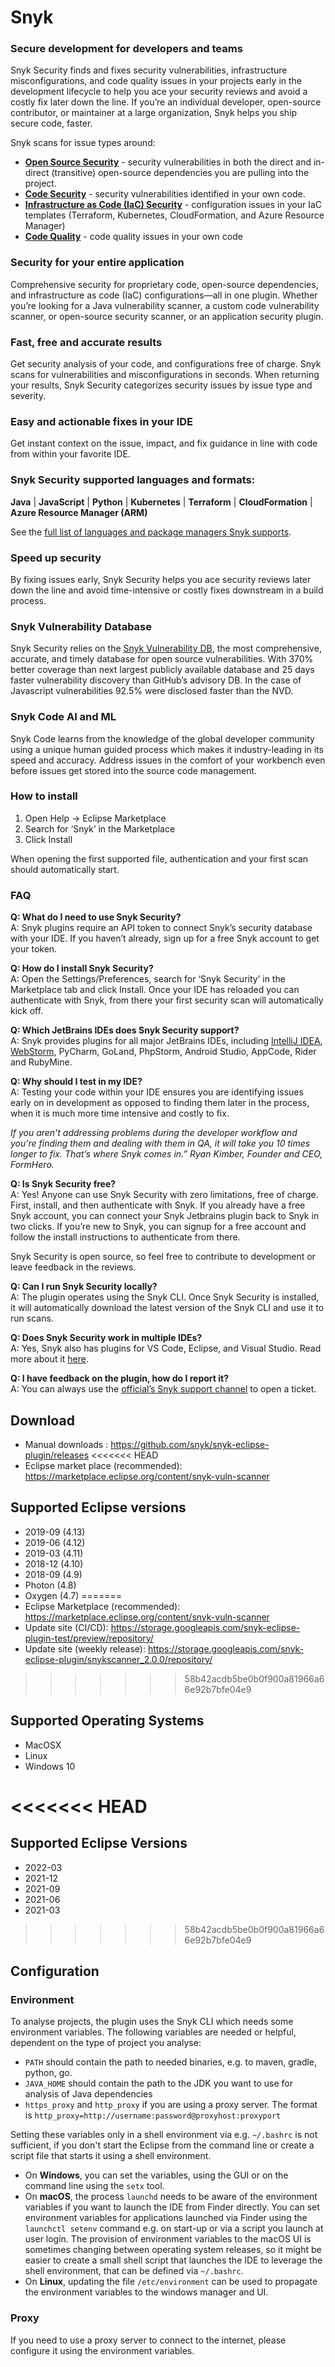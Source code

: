 # Snyk

### Secure development for developers and teams
Snyk Security finds and fixes security vulnerabilities, infrastructure misconfigurations, and code quality issues
in your projects early in the development lifecycle to help you ace your security reviews and avoid a costly fix later
down the line. If you’re an individual developer, open-source contributor, or maintainer at a large organization, Snyk
helps you ship secure code, faster.

Snyk scans for issue types around:

- **[Open Source Security](https://snyk.io/product/open-source-security-management/)** - security vulnerabilities in both the direct and in-direct (transitive) open-source dependencies you are pulling into the project.
- **[Code Security](https://snyk.io/product/snyk-code/)** - security vulnerabilities identified in your own code.
- **[Infrastructure as Code (IaC) Security](https://snyk.io/product/infrastructure-as-code-security/)** - configuration issues in your IaC templates (Terraform, Kubernetes, CloudFormation, and Azure Resource Manager)
- **[Code Quality](https://snyk.io/product/snyk-code/)** - code quality issues in your own code

### Security for your entire application
Comprehensive security for proprietary code, open-source dependencies, and infrastructure as code (IaC)
configurations—all in one plugin. Whether you’re looking for a Java vulnerability scanner, a custom code vulnerability
scanner, or open-source security scanner, or an application security plugin.

### Fast, free and accurate results
Get security analysis of your code, and configurations free of charge. Snyk scans for vulnerabilities
and misconfigurations in seconds. When returning your results, Snyk Security categorizes security issues by issue type
and severity.

### Easy and actionable fixes in your IDE
Get instant context on the issue, impact, and fix guidance in line with code from within your favorite IDE.

### Snyk Security supported languages and formats:
**Java** | **JavaScript** | **Python** | **Kubernetes** | **Terraform** | **CloudFormation** | **Azure Resource Manager (ARM)**

See the [full list of languages and package managers Snyk supports](https://snyk.co/ucWSd).

### Speed up security
By fixing issues early, Snyk Security helps you ace security reviews later down the line and avoid time-intensive
or costly fixes downstream in a build process.

### Snyk Vulnerability Database
Snyk Security relies on the [Snyk Vulnerability DB](https://security.snyk.io/), the most comprehensive, accurate,
and timely database for open source vulnerabilities. With 370% better coverage than next  largest publicly available
database and 25 days faster vulnerability discovery than GitHub’s advisory DB. In the case of Javascript vulnerabilities
92.5% were disclosed faster than the NVD.

### Snyk Code AI and ML
Snyk Code learns from the knowledge of the global developer community using a unique human guided process which makes
it industry-leading in its speed and accuracy. Address issues in the comfort of your workbench
even before issues get stored into the source code management.

### How to install

1. Open Help -> Eclipse Marketplace
2. Search for ‘Snyk’ in the Marketplace
3. Click Install

When opening the first supported file, authentication and your first scan should automatically start.

### FAQ
**Q: What do I need to use Snyk Security?**<br>
A: Snyk plugins require an API token to connect Snyk’s security database with your IDE. If you haven’t already, sign up for a free Snyk account to get your token.

**Q: How do I install Snyk Security?**<br>
A: Open the Settings/Preferences,  search for ‘Snyk Security’ in the Marketplace tab and click Install. Once your IDE has reloaded you can authenticate with Snyk, from there your first security scan will automatically kick off.

**Q: Which JetBrains IDEs does Snyk Security support?**<br>
A: Snyk provides plugins for all major JetBrains IDEs, including [IntelliJ IDEA](https://snyk.io/lp/intellij-ide-plugin/), [WebStorm](https://snyk.io/lp/webstorm-ide-plugin/), PyCharm, GoLand, PhpStorm, Android Studio, AppCode, Rider and RubyMine.

**Q: Why should I test in my IDE?**<br>
A: Testing your code within your IDE ensures you are identifying issues early on in development as opposed to finding them later in the process, when it is much more time intensive and costly to fix.

_If you aren't addressing problems during the developer workflow and you're finding them and dealing with them in QA, it will take you 10 times longer to fix. That’s where Snyk comes in.” Ryan Kimber, Founder and CEO, FormHero._

**Q: Is Snyk Security free?**<br>
A: Yes! Anyone can use Snyk Security with zero limitations, free of charge. First, install, and then authenticate with Snyk. If you already have a free Snyk account, you can connect your Snyk Jetbrains plugin back to Snyk in two clicks. If you’re new to Snyk, you can signup for a free account and follow the install instructions to authenticate from there.

Snyk Security is open source, so feel free to contribute to development or leave feedback in the reviews.

**Q: Can I run Snyk Security locally?**<br>
A: The plugin operates using the Snyk CLI. Once Snyk Security is  installed, it will automatically download the latest version of the Snyk CLI and use it to run scans.

**Q: Does Snyk Security work in multiple IDEs?**<br>
A: Yes, Snyk also has plugins for VS Code, Eclipse, and Visual Studio. Read more about it [here](https://snyk.io/ide-plugins/).

**Q: I have feedback on the plugin, how do I report it?**<br>
A: You can always use the [official’s Snyk support channel](https://support.snyk.io/hc/en-us/requests/new) to open a ticket.


## Download

- Manual downloads : https://github.com/snyk/snyk-eclipse-plugin/releases
<<<<<<< HEAD
- Eclipse market place (recommended): https://marketplace.eclipse.org/content/snyk-vuln-scanner

## Supported Eclipse versions

- 2019-09 (4.13)
- 2019-06 (4.12)
- 2019-03 (4.11)
- 2018-12 (4.10)
- 2018-09 (4.9)
- Photon (4.8)
- Oxygen (4.7)
=======
- Eclipse Marketplace (recommended): https://marketplace.eclipse.org/content/snyk-vuln-scanner
- Update site (CI/CD): https://storage.googleapis.com/snyk-eclipse-plugin-test/preview/repository/
- Update site (weekly release): https://storage.googleapis.com/snyk-eclipse-plugin/snykscanner_2.0.0/repository/
>>>>>>> 58b42acdb5be0b0f900a81966a66e92b7bfe04e9

## Supported Operating Systems

- MacOSX
- Linux
- Windows 10

<<<<<<< HEAD
=======
## Supported Eclipse Versions

- 2022-03
- 2021-12
- 2021-09
- 2021-06
- 2021-03

>>>>>>> 58b42acdb5be0b0f900a81966a66e92b7bfe04e9
## Configuration

### Environment

To analyse projects, the plugin uses the Snyk CLI which needs some environment variables. The following variables are needed or helpful, dependent on the type of project you analyse:

- `PATH` should contain the path to needed binaries, e.g. to maven, gradle, python, go.
- `JAVA_HOME` should contain the path to the JDK you want to use for analysis of Java dependencies
- `https_proxy` and `http_proxy` if you are using a proxy server. The format is `http_proxy=http://username:password@proxyhost:proxyport`

Setting these variables only in a shell environment via e.g. `~/.bashrc` is not sufficient, if you don't start the Eclipse
from the command line or create a script file that starts it using a shell environment.

- On **Windows**, you can set the variables, using the GUI or on the command line using the `setx` tool.
- On **macOS**, the process `launchd` needs to be aware of the environment variables if you want to launch the IDE from Finder directly. You can set environment variables for applications launched via Finder using the `launchctl setenv` command e.g. on start-up or via a script you launch at user login. The provision of environment variables to the macOS UI is sometimes changing between operating system releases, so it might be easier to create a small shell script that launches the IDE to leverage the shell environment, that can be defined via `~/.bashrc`.
- On **Linux**, updating the file `/etc/environment` can be used to propagate the environment variables to the windows manager and UI.

### Proxy

If you need to use a proxy server to connect to the internet, please configure it using the environment variables.

